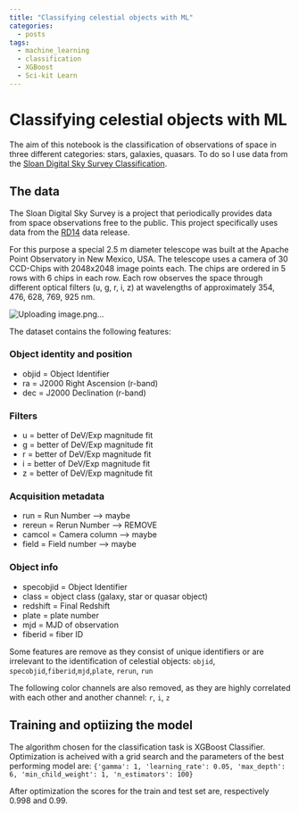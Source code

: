 ```yaml
---
title: "Classifying celestial objects with ML"
categories:
  - posts
tags:
  - machine_learning
  - classification
  - XGBoost
  - Sci-kit Learn
---
```





# Classifying celestial objects with ML
The aim of this notebook is the classification of observations of space in three different categories: stars, galaxies, quasars.
To do so I use data from the [Sloan Digital Sky Survey Classification](https://www.sdss.org/).

## The data
The Sloan Digital Sky Survey is a project that periodically provides data from space observations free to the public. This project specifically uses data from the [RD14](https://www.sdss.org/dr14/) data release. 

For this purpose a special 2.5 m diameter telescope was built at the Apache Point Observatory in New Mexico, USA. The telescope uses a camera of 30 CCD-Chips with 2048x2048 image points each. The chips are ordered in 5 rows with 6 chips in each row. Each row observes the space through different optical filters (u, g, r, i, z) at wavelengths of approximately 354, 476, 628, 769, 925 nm.

![Uploading image.png…](https://www.sdss.org/wp-content/uploads/2016/07/sdss_gaulme1.jpg)

The dataset contains the following features:
### Object identity and position
- objid = Object Identifier 
- ra = J2000 Right Ascension (r-band)
- dec = J2000 Declination (r-band)

### Filters
- u = better of DeV/Exp magnitude fit
- g = better of DeV/Exp magnitude fit
- r = better of DeV/Exp magnitude fit
- i = better of DeV/Exp magnitude fit
- z = better of DeV/Exp magnitude fit

### Acquisition metadata
- run = Run Number --> maybe
- rereun = Rerun Number --> REMOVE
- camcol = Camera column --> maybe
- field = Field number --> maybe

### Object info
- specobjid = Object Identifier 
- class = object class (galaxy, star or quasar object)
- redshift = Final Redshift 
- plate = plate number 
- mjd = MJD of observation 
- fiberid = fiber ID 

Some features are remove as they consist of unique identifiers or are irrelevant to the identification of celestial objects:
`objid`, `specobjid`,`fiberid`,`mjd`,`plate`, `rerun`, `run`

The following color channels are also removed, as they are highly correlated with each other and another channel:
`r`, `i`, `z`

## Training and optiizing the model

The algorithm chosen for the classification task is XGBoost Classifier.
Optimization is acheived with a grid search and the parameters of the best performing model are:
`{'gamma': 1,
 'learning_rate': 0.05,
 'max_depth': 6,
 'min_child_weight': 1,
 'n_estimators': 100}`

After optimization the scores for the train and test set are, respectively 0.998 and 0.99.
